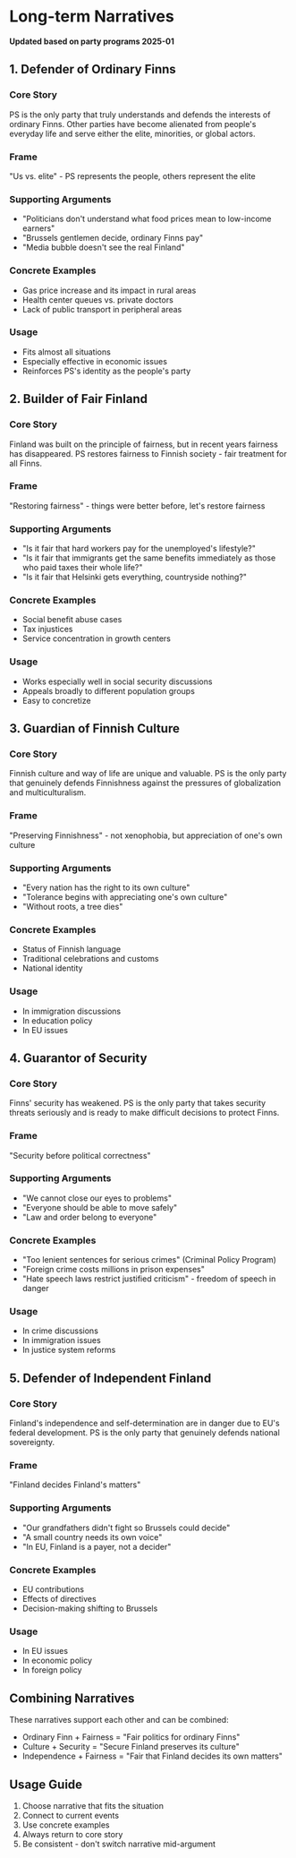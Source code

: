# Long-term Narratives

**Updated based on party programs 2025-01**

## 1. Defender of Ordinary Finns

### Core Story
PS is the only party that truly understands and defends the interests of ordinary Finns. Other parties have become 
alienated from people's everyday life and serve either the elite, minorities, or global actors.

### Frame
"Us vs. elite" - PS represents the people, others represent the elite

### Supporting Arguments
- "Politicians don't understand what food prices mean to low-income earners"
- "Brussels gentlemen decide, ordinary Finns pay"
- "Media bubble doesn't see the real Finland"

### Concrete Examples
- Gas price increase and its impact in rural areas
- Health center queues vs. private doctors
- Lack of public transport in peripheral areas

### Usage
- Fits almost all situations
- Especially effective in economic issues
- Reinforces PS's identity as the people's party

## 2. Builder of Fair Finland

### Core Story
Finland was built on the principle of fairness, but in recent years fairness has disappeared. PS restores fairness 
to Finnish society - fair treatment for all Finns.

### Frame
"Restoring fairness" - things were better before, let's restore fairness

### Supporting Arguments
- "Is it fair that hard workers pay for the unemployed's lifestyle?"
- "Is it fair that immigrants get the same benefits immediately as those who paid taxes their whole life?"
- "Is it fair that Helsinki gets everything, countryside nothing?"

### Concrete Examples
- Social benefit abuse cases
- Tax injustices
- Service concentration in growth centers

### Usage
- Works especially well in social security discussions
- Appeals broadly to different population groups
- Easy to concretize

## 3. Guardian of Finnish Culture

### Core Story
Finnish culture and way of life are unique and valuable. PS is the only party that genuinely defends 
Finnishness against the pressures of globalization and multiculturalism.

### Frame
"Preserving Finnishness" - not xenophobia, but appreciation of one's own culture

### Supporting Arguments
- "Every nation has the right to its own culture"
- "Tolerance begins with appreciating one's own culture"
- "Without roots, a tree dies"

### Concrete Examples
- Status of Finnish language
- Traditional celebrations and customs
- National identity

### Usage
- In immigration discussions
- In education policy
- In EU issues

## 4. Guarantor of Security

### Core Story
Finns' security has weakened. PS is the only party that takes security threats seriously and is ready to 
make difficult decisions to protect Finns.

### Frame
"Security before political correctness"

### Supporting Arguments
- "We cannot close our eyes to problems"
- "Everyone should be able to move safely"
- "Law and order belong to everyone"

### Concrete Examples
- "Too lenient sentences for serious crimes" (Criminal Policy Program)
- "Foreign crime costs millions in prison expenses"
- "Hate speech laws restrict justified criticism" - freedom of speech in danger

### Usage
- In crime discussions
- In immigration issues
- In justice system reforms

## 5. Defender of Independent Finland

### Core Story
Finland's independence and self-determination are in danger due to EU's federal development. PS is the only party that 
genuinely defends national sovereignty.

### Frame
"Finland decides Finland's matters"

### Supporting Arguments
- "Our grandfathers didn't fight so Brussels could decide"
- "A small country needs its own voice"
- "In EU, Finland is a payer, not a decider"

### Concrete Examples
- EU contributions
- Effects of directives
- Decision-making shifting to Brussels

### Usage
- In EU issues
- In economic policy
- In foreign policy

## Combining Narratives

These narratives support each other and can be combined:
- Ordinary Finn + Fairness = "Fair politics for ordinary Finns"
- Culture + Security = "Secure Finland preserves its culture"
- Independence + Fairness = "Fair that Finland decides its own matters"

## Usage Guide

1. Choose narrative that fits the situation
2. Connect to current events
3. Use concrete examples
4. Always return to core story
5. Be consistent - don't switch narrative mid-argument